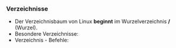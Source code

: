 ### Verzeichnisse

* Der Verzeichnisbaum von Linux **beginnt** im Wurzelverzeichnis **/** \(Wurzel\).
* Besondere Verzeichnisse: 
* Verzeichnis - Befehle: 